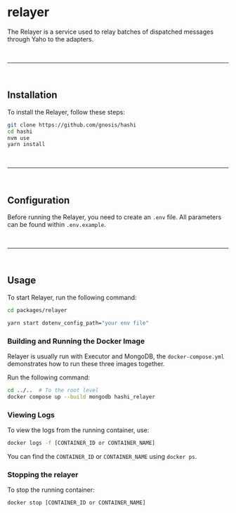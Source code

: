 # relayer

The Relayer is a service used to relay batches of dispatched messages through Yaho to the adapters.

&nbsp;

---

&nbsp;

## Installation

To install the Relayer, follow these steps:

```bash
git clone https://github.com/gnosis/hashi
cd hashi
nvm use
yarn install
```

&nbsp;

---

&nbsp;

## Configuration

Before running the Relayer, you need to create an `.env` file. All parameters can be found within `.env.example`.

&nbsp;

---

&nbsp;

## Usage

To start Relayer, run the following command:

```bash
cd packages/relayer
```

```bash
yarn start dotenv_config_path="your env file"
```

### Building and Running the Docker Image

Relayer is usually run with Executor and MongoDB, the `docker-compose.yml` demonstrates how to run these three images
together.

Run the following command:

```sh
cd ../..  # To the root level
docker compose up --build mongodb hashi_relayer
```

### Viewing Logs

To view the logs from the running container, use:

```sh
docker logs -f [CONTAINER_ID or CONTAINER_NAME]
```

You can find the `CONTAINER_ID` or `CONTAINER_NAME` using `docker ps`.

### Stopping the relayer

To stop the running container:

```sh
docker stop [CONTAINER_ID or CONTAINER_NAME]
```
